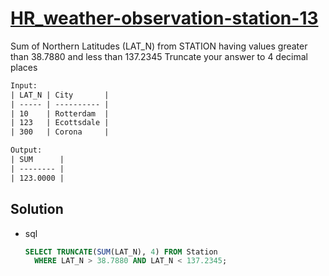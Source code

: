 # [HR_weather-observation-station-13](https://www.hackerrank.com/challenges/weather-observation-station-13)

Sum of Northern Latitudes (LAT_N) from STATION having values greater than 38.7880 and less than 137.2345
Truncate your answer to 4 decimal places

```txt
Input:
| LAT_N | City       |
| ----- | ---------- |
| 10    | Rotterdam  |
| 123   | Ecottsdale |
| 300   | Corona     |

Output:
| SUM      |
| -------- |
| 123.0000 |
```

## Solution

* sql

  ```sql
  SELECT TRUNCATE(SUM(LAT_N), 4) FROM Station
    WHERE LAT_N > 38.7880 AND LAT_N < 137.2345;
  ```
